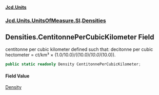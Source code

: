 #### [Jcd.Units](index.md 'index')
### [Jcd.Units.UnitsOfMeasure.SI](Jcd.Units.UnitsOfMeasure.SI.md 'Jcd.Units.UnitsOfMeasure.SI').[Densities](Densities.md 'Jcd.Units.UnitsOfMeasure.SI.Densities')

## Densities.CentitonnePerCubicKilometer Field

centitonne per cubic kilometer defined such that: decitonne per cubic hectometer = ct/km³ ×
(1.0/10.0)/((10.0)*(10.0)*(10.0)).

```csharp
public static readonly Density CentitonnePerCubicKilometer;
```

#### Field Value
[Density](Density.md 'Jcd.Units.UnitTypes.Density')